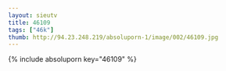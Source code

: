 ```yaml
--- 
layout: sieutv
title: 46109
tags: ["46k"]
thumb: http://94.23.248.219/absoluporn-1/image/002/46109.jpg
---
```

{% include absoluporn key="46109" %} 

